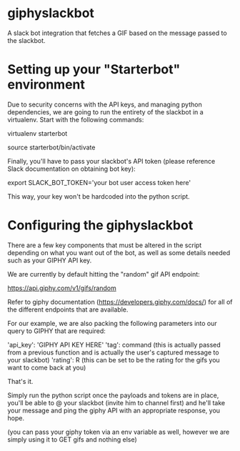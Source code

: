 # giphyslackbot

A slack bot integration that fetches a GIF based on the message passed to the slackbot.

# Setting up your "Starterbot" environment

Due to security concerns with the API keys, and managing python dependencies, we are going to run the entirety of the slackbot in a virtualenv. Start with the following commands:

virtualenv starterbot

source starterbot/bin/activate

Finally, you'll have to pass your slackbot's API token (please reference Slack documentation on obtaining bot key):

export SLACK_BOT_TOKEN='your bot user access token here'

This way, your key won't be hardcoded into the python script.

# Configuring the giphyslackbot

There are a few key components that must be altered in the script depending on what you want out of the bot, as well as some details needed such as your GIPHY API key.

We are currently by default hitting the "random" gif API endpoint:

https://api.giphy.com/v1/gifs/random

Refer to giphy documentation (https://developers.giphy.com/docs/) for all of the different endpoints that are available.

For our example, we are also packing the following parameters into our query to GIPHY that are required:

'api_key': 'GIPHY API KEY HERE'
'tag': command (this is actually passed from a previous function and is actually the user's captured message to your slackbot)
'rating': R (this can be set to be the rating for the gifs you want to come back at you)

That's it.

Simply run the python script once the payloads and tokens are in place, you'll be able to @ your slackbot (invite him to channel first) and he'll take your message and ping the giphy API with an appropriate response, you hope.

(you can pass your giphy token via an env variable as well, however we are simply using it to GET gifs and nothing else)

